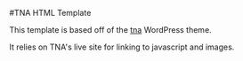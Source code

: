 #TNA HTML Template

This template is based off of the [tna](https://github.com/nationalarchives/tna) WordPress theme.

It relies on TNA's live site for linking to javascript and images.

